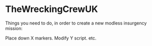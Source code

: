 # TheWreckingCrewUK

Things you need to do, in order to create a new modless insurgency mission:

Place down X markers.
Modify Y script.
etc.